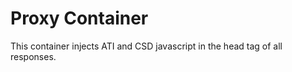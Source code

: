 
# Proxy Container  

This container injects ATI and CSD javascript in the head tag of all responses.